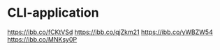 # CLI-application

https://ibb.co/fCKtVSd
https://ibb.co/qjZkm21
https://ibb.co/yWBZW54
https://ibb.co/MNKsy0P
